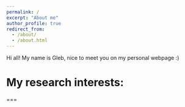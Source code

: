 ```yaml
---
permalink: /
excerpt: "About me"
author_profile: true
redirect_from: 
  - /about/
  - /about.html
---
```

Hi all! My name is Gleb, nice to meet you on my personal webpage :)

# My research interests:
===
